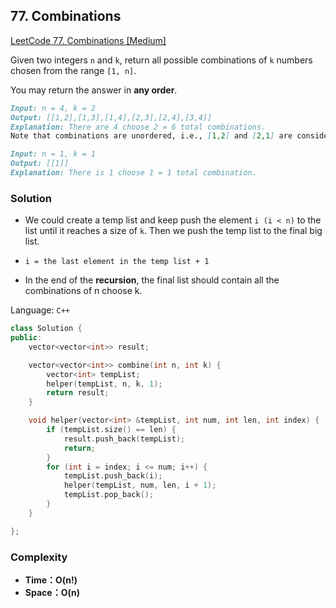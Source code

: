 ## **77. Combinations**

[LeetCode 77. Combinations [Medium]](https://leetcode.com/problems/combinations/description/)

Given two integers `n` and `k`, return all possible combinations of `k` numbers chosen from the range `[1, n]`.

You may return the answer in **any order**.

```markdown
Input: n = 4, k = 2
Output: [[1,2],[1,3],[1,4],[2,3],[2,4],[3,4]]
Explanation: There are 4 choose 2 = 6 total combinations.
Note that combinations are unordered, i.e., [1,2] and [2,1] are considered to be the same combination.
```

```markdown
Input: n = 1, k = 1
Output: [[1]]
Explanation: There is 1 choose 1 = 1 total combination.
```


### **Solution**
* We could create a temp list and keep push the element `i (i < n)` to the list until it reaches a size of `k`. Then we push the temp list to the final big list.

* `i = the last element in the temp list + 1`

* In the end of the **recursion**, the final list should contain all the combinations of n choose k.


Language: `C++`
``` C++
class Solution {
public:
    vector<vector<int>> result;

    vector<vector<int>> combine(int n, int k) {
        vector<int> tempList;
        helper(tempList, n, k, 1);
        return result;
    }

    void helper(vector<int> &tempList, int num, int len, int index) {
        if (tempList.size() == len) {
            result.push_back(tempList);
            return;
        }
        for (int i = index; i <= num; i++) {
            tempList.push_back(i);
            helper(tempList, num, len, i + 1);
            tempList.pop_back();
        }
    }

};
```
### **Complexity**
* **Time：O(n!)**
* **Space：O(n)**
